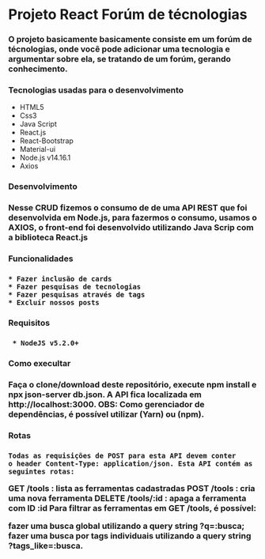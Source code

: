 <h1> Projeto React Forúm de técnologias </>

<h3> O projeto basicamente basicamente consiste em um forúm de técnologias, onde você pode adicionar uma tecnologia e 
  argumentar sobre ela, se tratando de um forúm, gerando conhecimento. <h3/>

<h3>Tecnologias usadas para o desenvolvimento</h3>
  
  * HTML5
  * Css3
  * Java Script
  * React.js
  * React-Bootstrap
  * Material-ui
  * Node.js v14.16.1
  *  Axios
  
  
 <h3>Desenvolvimento<h3/>
  
  <p>Nesse CRUD fizemos o consumo de de uma API REST que foi desenvolvida em Node.js, para fazermos o consumo,
  usamos o AXIOS, o front-end foi desenvolvido utilizando Java Scrip com a biblioteca React.js<p/>
  
  <h3>Funcionalidades<h3/>
    
    * Fazer inclusão de cards
    * Fazer pesquisas de tecnologias
    * Fazer pesquisas através de tags
    * Excluír nossos posts
  
   <h3> Requisitos <h3/>
     
     * NodeJS v5.2.0+
     
  <h3> Como execultar <h3/>
    
   <p> Faça o clone/download deste repositório, execute npm install 
    e npx json-server db.json. A API fica localizada em http://localhost:3000.
    OBS: Como gerenciador de dependências, é possível utilizar (Yarn) ou (npm).<p/>
    
  <h3>Rotas<h3/>
    
    Todas as requisições de POST para esta API devem conter
    o header Content-Type: application/json. Esta API contém as seguintes rotas:

GET /tools : lista as ferramentas cadastradas
POST /tools : cria uma nova ferramenta
DELETE /tools/:id : apaga a ferramenta com ID :id
Para filtrar as ferramentas em GET /tools, é possível:

fazer uma busca global utilizando a query string ?q=:busca;
fazer uma busca por tags individuais utilizando a query string ?tags_like=:busca.
    
    
    

